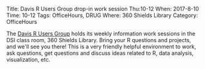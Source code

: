 Title: Davis R Users Group drop-in work session Thu:10-12
When: 2017-8-10
Time: 10-12
Tags: OfficeHours, DRUG
Where: 360 Shields Library
Category: OfficeHours

The [Davis R Users Group](https://d-rug.github.io/) holds its weekly information work sessions in the DSI class room, 360 Shields Library.
Bring your R questions and projects, and we'll see you there!
This is a very friendly helpful environment to work, ask questions, get questions
and discuss ideas related to R, data analysis, visualization, etc.

